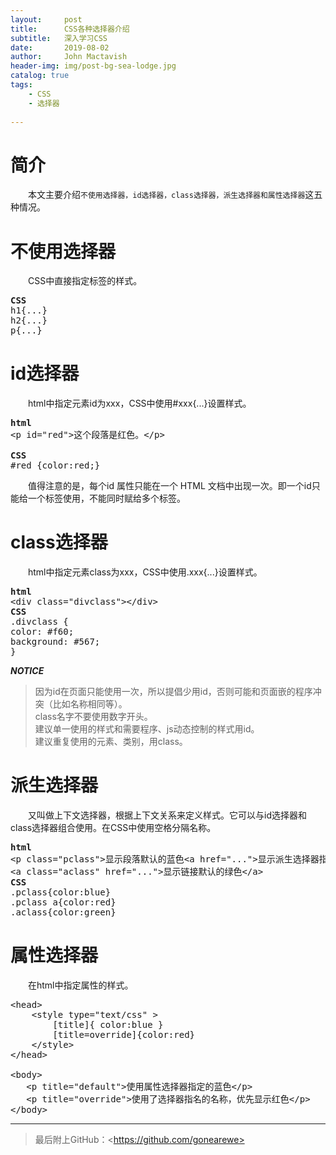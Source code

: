 ```yaml
---
layout:     post
title:      CSS各种选择器介绍
subtitle:   深入学习CSS
date:       2019-08-02
author:     John Mactavish
header-img: img/post-bg-sea-lodge.jpg
catalog: true
tags:
    - CSS
    - 选择器
    
---
```

# 简介
&emsp;&emsp;本文主要介绍```不使用选择器，id选择器，class选择器，派生选择器和属性选择器```这五种情况。

# 不使用选择器
&emsp;&emsp;CSS中直接指定标签的样式。
<pre>
<strong>CSS</strong>
h1{...}
h2{...}
p{...}
</pre>

# id选择器
&emsp;&emsp;html中指定元素id为xxx，CSS中使用#xxx{...}设置样式。
<pre>
<strong>html</strong>
&lt;p id="red">这个段落是红色。&lt;/p>

<strong>CSS</strong>
#red {color:red;}
</pre>
&emsp;&emsp;值得注意的是，每个id 属性只能在一个 HTML 文档中出现一次。即一个id只能给一个标签使用，不能同时赋给多个标签。

# class选择器
&emsp;&emsp;html中指定元素class为xxx，CSS中使用.xxx{...}设置样式。
<pre>
<strong>html</strong>
&lt;div class="divclass">&lt;/div>
<strong>CSS</strong>
.divclass {
color: #f60;
background: #567;
}
</pre>

***NOTICE***
>因为id在页面只能使用一次，所以提倡少用id，否则可能和页面嵌的程序冲突（比如名称相同等）。   
>class名字不要使用数字开头。   
>建议单一使用的样式和需要程序、js动态控制的样式用id。   
>建议重复使用的元素、类别，用class。   

# 派生选择器
&emsp;&emsp;又叫做上下文选择器，根据上下文关系来定义样式。它可以与id选择器和class选择器组合使用。在CSS中使用空格分隔名称。
<pre>
<strong>html</strong>
&lt;p class="pclass">显示段落默认的蓝色&lt;a href="...">显示派生选择器指定的红色&lt;/a>&lt;/p>
&lt;a class="aclass" href="...">显示链接默认的绿色&lt;/a>
<strong>CSS</strong>
.pclass{color:blue}
.pclass a{color:red}
.aclass{color:green}
</pre>

# 属性选择器
&emsp;&emsp;在html中指定属性的样式。
<pre>
&lt;head>
    &lt;style type="text/css" >
        [title]{ color:blue }
        [title=override]{color:red}
    &lt;/style>
&lt;/head>

&lt;body>
   &lt;p title="default">使用属性选择器指定的蓝色&lt;/p>
   &lt;p title="override">使用了选择器指名的名称，优先显示红色&lt;/p>
&lt;/body>
</pre>

***  

>最后附上GitHub：&lt;https://github.com/gonearewe>
